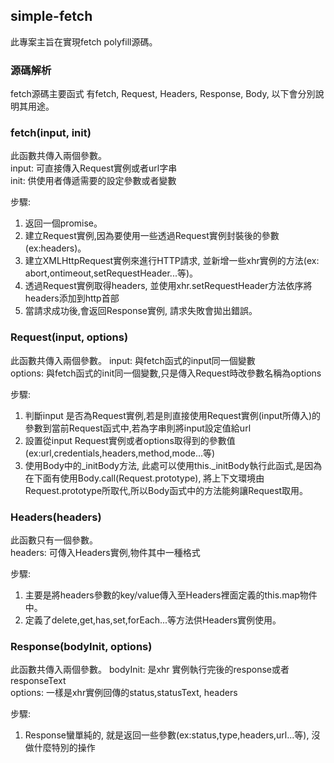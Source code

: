 ## simple-fetch

此專案主旨在實現fetch polyfill源碼。

### 源碼解析
fetch源碼主要函式 有fetch, Request, Headers, Response, Body, 以下會分別說明其用途。

### fetch(input, init)
此函數共傳入兩個參數。  
input: 可直接傳入Request實例或者url字串  
init: 供使用者傳遞需要的設定參數或者變數  

步驟:

1. 返回一個promise。
2. 建立Request實例,因為要使用一些透過Request實例封裝後的參數(ex:headers)。
3. 建立XMLHttpRequest實例來進行HTTP請求, 並新增一些xhr實例的方法(ex: abort,ontimeout,setRequestHeader...等)。
4. 透過Request實例取得headers, 並使用xhr.setRequestHeader方法依序將headers添加到http首部
5. 當請求成功後,會返回Response實例, 請求失敗會拋出錯誤。

### Request(input, options)
此函數共傳入兩個參數。
input: 與fetch函式的input同一個變數  
options: 與fetch函式的init同一個變數,只是傳入Request時改參數名稱為options  

步驟:
1. 判斷input 是否為Request實例,若是則直接使用Request實例(input所傳入)的參數到當前Request函式中,若為字串則將input設定值給url
2. 設置從input Request實例或者options取得到的參數值(ex:url,credentials,headers,method,mode...等)
3. 使用Body中的_initBody方法, 此處可以使用this._initBody執行此函式,是因為在下面有使用Body.call(Request.prototype), 將上下文環境由Request.prototype所取代,所以Body函式中的方法能夠讓Request取用。

### Headers(headers)
此函數只有一個參數。  
headers: 可傳入Headers實例,物件其中一種格式  

步驟:
1. 主要是將headers參數的key/value傳入至Headers裡面定義的this.map物件中。
2. 定義了delete,get,has,set,forEach...等方法供Headers實例使用。

### Response(bodyInit, options)
此函數共傳入兩個參數。
bodyInit: 是xhr 實例執行完後的response或者responseText  
options: 一樣是xhr實例回傳的status,statusText, headers

步驟:
1. Response蠻單純的, 就是返回一些參數(ex:status,type,headers,url...等), 沒做什麼特別的操作

